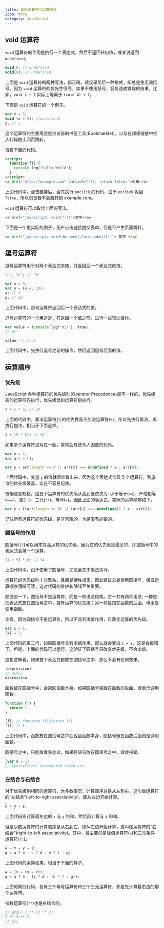 ```yaml
---
title: 其他运算符与运算顺序
icon: more
category: JavaScript
---
```


## void 运算符

`void` 运算符的作用是执行一个表达式，然后不返回任何值，或者说返回 `undefined`。

```js
void 0; // undefined
void(0); // undefined
```

上面是 `void` 运算符的两种写法，都正确。建议采用后一种形式，即总是使用圆括号。因为 `void` 运算符的优先性很高，如果不使用括号，容易造成错误的结果。比如，`void 4 + 7` 实际上等同于 `(void 4) + 7`。

下面是 `void` 运算符的一个例子。

```js
var x = 3;
void (x = 5); //undefined
x; // 5
```

这个运算符的主要用途是浏览器的书签工具(Bookmarklet)，以及在超级链接中插入代码防止网页跳转。

请看下面的代码。

```html
<script>
  function f() {
    console.log("Hello World");
  }
</script>
<a href="http://example.com" onclick="f(); return false;">点击</a>
```

上面代码中，点击链接后，会先执行 `onclick` 的代码，由于 `onclick` 返回 `false`，所以浏览器不会跳转到 example.com。

`void` 运算符可以取代上面的写法。

```html
<a href="javascript: void(f())">文字</a>
```

下面是一个更实际的例子，用户点击链接提交表单，但是不产生页面跳转。

```html
<a href="javascript: void(document.form.submit())"> 提交 </a>
```

## 逗号运算符

逗号运算符用于对两个表达式求值，并返回后一个表达式的值。

```js
"a", "b"; // "b"

var x = 0;
var y = (x++, 10);
x; // 1
y; // 10
```

上面代码中，逗号运算符返回后一个表达式的值。

逗号运算符的一个用途是，在返回一个值之前，进行一些辅助操作。

```js
var value = (console.log("Hi!"), true);
// Hi!

value; // true
```

上面代码中，先执行逗号之前的操作，然后返回逗号后面的值。

## 运算顺序

### 优先级

JavaScript 各种运算符的优先级别(Operator Precedence)是不一样的。优先级高的运算符先执行，优先级低的运算符后执行。

```js
4 + 5 * 6; // 34
```

上面的代码中，乘法运算符(`*`)的优先性高于加法运算符(`+`)，所以先执行乘法，再执行加法，相当于下面这样。

```js
4 + (5 * 6); // 34
```

如果多个运算符混写在一起，常常会导致令人困惑的代码。

```js
var x = 1;
var arr = [];

var y = arr.length <= 0 || arr[0] === undefined ? x : arr[0];
```

上面代码中，变量 `y` 的值就很难看出来，因为这个表达式涉及 5 个运算符，到底谁的优先级最高，实在不容易记住。

根据语言规格，这五个运算符的优先级从高到低依次为: 小于等于(`<=`)、严格相等(`===`)、或(`||`)、三元(`?:`)、等号(`=`)。因此上面的表达式，实际的运算顺序如下。

```js
var y = ((arr.length <= 0) || (arr[0] === undefined)) ? x : arr[0];
```

记住所有运算符的优先级，是非常难的，也是没有必要的。

### 圆括号的作用

圆括号(`()`)可以用来提高运算的优先级，因为它的优先级是最高的，即圆括号中的表达式会第一个运算。

```js
(4 + 5) * 6; // 54
```

上面代码中，由于使用了圆括号，加法会先于乘法执行。

运算符的优先级别十分繁杂，且都是硬性规定，因此建议总是使用圆括号，保证运算顺序清晰可读，这对代码的维护和除错至关重要。

顺便说一下，圆括号不是运算符，而是一种语法结构。它一共有两种用法: 一种是把表达式放在圆括号之中，提升运算的优先级；另一种是跟在函数的后面，作用是调用函数。

注意，因为圆括号不是运算符，所以不具有求值作用，只改变运算的优先级。

```js
var x = 1;
(x) = 2;
```

上面代码的第二行，如果圆括号具有求值作用，那么就会变成 `1 = 2`，这是会报错了。但是，上面的代码可以运行，这验证了圆括号只改变优先级，不会求值。

这也意味着，如果整个表达式都放在圆括号之中，那么不会有任何效果。

```js
(expression)
// 等同于
expression
```

函数放在圆括号中，会返回函数本身。如果圆括号紧跟在函数的后面，就表示调用函数。

```js
function f() {
  return 1;
}

(f); // function f(){return 1;}
f(); // 1
```

上面代码中，函数放在圆括号之中会返回函数本身，圆括号跟在函数后面则是调用函数。

圆括号之中，只能放置表达式，如果将语句放在圆括号之中，就会报错。

```js
(var a = 1)
// SyntaxError: Unexpected token var
```

### 左结合与右结合

对于优先级别相同的运算符，大多数情况，计算顺序总是从左到右，这叫做运算符的“左结合”(left-to-right associativity)，即从左边开始计算。

```js
x + y + z;
```

上面代码先计算最左边的 `x` 与 `y` 的和，然后再计算与 `z` 的和。

但是少数运算符的计算顺序是从右到左，即从右边开始计算，这叫做运算符的“右结合”(right-to-left associativity)。其中，最主要的是赋值运算符(`=`)和三元条件运算符(`?:`)。

```js
w = x = y = z;
q = a ? b : c ? d : e ? f : g;
```

上面代码的运算结果，相当于下面的样子。

```js
w = (x = (y = z));
q = a ? b : (c ? d : (e ? f : g));
```

上面的两行代码，各有三个等号运算符和三个三元运算符，都是先计算最右边的那个运算符。

指数运算符(`**`)也是右结合的。

```js
// 相当于 2 ** (3 ** 2)
2 ** 3 ** 2
// 512
```
